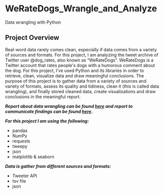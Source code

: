 # WeRateDogs_Wrangle_and_Analyze
Data wrangling with Python

## Project Overview
Real-word data rarely comes clean, especially if data comes from a variety of sources and formats. For this project, I am analyzing the tweet archive of Twitter user @dog_rates, also known as “WeRateDogs”. WeRateDogs is a Twitter account that rates people's dogs with a humorous comment about the dog. For this project, I’ve used Python and its libraries in order to retrieve, clean, visualize data and draw meaningful conclusions. The purpose of this project is to gather data from a variety of sources and variety of formats, assess its quality and tidiness, clean it (this is called data wrangling), and finally stored cleaned data, create visualizations and draw conclusions in the meaningful report.

***Report about data wrangling can be found [here](wrangle_report.pdf) and report to communicate findings can be found [here](act_report.pdf).***


***For this project I am using the following:***

- pandas
- NumPy
- requests
- tweepy
- json
- matplotlib & seaborn

***Data is gather from different sources and formats:***

- Tweeter API
- tsv file
- json

